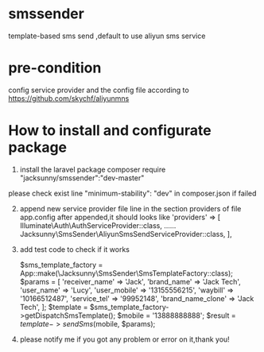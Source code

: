 # smssender
template-based sms send ,default to use aliyun sms service

# pre-condition
config service provider and the config file according to https://github.com/skychf/aliyunmns

# How to install and configurate package

1. install the laravel package 
  composer require "jacksunny/smssender":"dev-master"
  
  please check exist line "minimum-stability": "dev" in composer.json if failed

2. append new service provider file line in the section providers of file app.config
  after appended,it should looks like
   'providers' => [
        Illuminate\Auth\AuthServiceProvider::class,
        ......
        Jacksunny\SmsSender\AliyunSmsSendServiceProvider::class,
    ],
3.  add test code to check if it works

    $sms_template_factory = App::make(\Jacksunny\SmsSender\SmsTemplateFactory::class);
        $params = [
            'receiver_name' => 'Jack',
            'brand_name' => 'Jack Tech',
            'user_name' => 'Lucy',
            'user_mobile' => '13155556215',
            'waybill' => '10166512487',
            'service_tel' => '99952148',
            'brand_name_clone' => 'Jack Tech',
        ];
        $template = $sms_template_factory->getDispatchSmsTemplate();
        $mobile = '13888888888';
        $result = $template->sendSms($mobile, $params);
  
4. please notify me if you got any problem or error on it,thank you!

